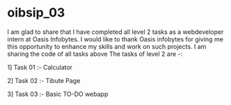 # oibsip_03

I am glad to share that I have completed all level 2 tasks as a webdeveloper intern at Oasis Infobytes. 
I would like to thank Oasis infobytes for giving me this opportunity to enhance my skills and work on such projects.
I am sharing the code of all tasks above The tasks of level 2 are -:

1] Task 01 :- Calculator

2] Task 02 :- Tibute Page

3] Task 03 :- Basic TO-DO webapp
